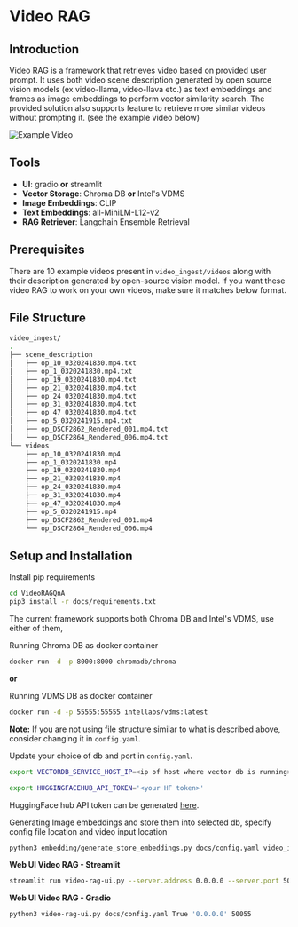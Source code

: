 # Video RAG

## Introduction

Video RAG is a framework that retrieves video based on provided user prompt. It uses both video scene description generated by open source vision models (ex video-llama, video-llava etc.) as text embeddings and frames as image embeddings to perform vector similarity search. The provided solution also supports feature to retrieve more similar videos without prompting it. (see the example video below)

![Example Video](docs/visual-rag-demo.gif)

## Tools

- **UI**: gradio **or** streamlit
- **Vector Storage**: Chroma DB **or** Intel's VDMS
- **Image Embeddings**: CLIP
- **Text Embeddings**: all-MiniLM-L12-v2
- **RAG Retriever**: Langchain Ensemble Retrieval

## Prerequisites

There are 10 example videos present in `video_ingest/videos` along with their description generated by open-source vision model.
If you want these video RAG to work on your own videos, make sure it matches below format.

## File Structure

```bash
video_ingest/
.
├── scene_description
│   ├── op_10_0320241830.mp4.txt
│   ├── op_1_0320241830.mp4.txt
│   ├── op_19_0320241830.mp4.txt
│   ├── op_21_0320241830.mp4.txt
│   ├── op_24_0320241830.mp4.txt
│   ├── op_31_0320241830.mp4.txt
│   ├── op_47_0320241830.mp4.txt
│   ├── op_5_0320241915.mp4.txt
│   ├── op_DSCF2862_Rendered_001.mp4.txt
│   └── op_DSCF2864_Rendered_006.mp4.txt
└── videos
    ├── op_10_0320241830.mp4
    ├── op_1_0320241830.mp4
    ├── op_19_0320241830.mp4
    ├── op_21_0320241830.mp4
    ├── op_24_0320241830.mp4
    ├── op_31_0320241830.mp4
    ├── op_47_0320241830.mp4
    ├── op_5_0320241915.mp4
    ├── op_DSCF2862_Rendered_001.mp4
    └── op_DSCF2864_Rendered_006.mp4
```

## Setup and Installation

Install pip requirements

```bash
cd VideoRAGQnA
pip3 install -r docs/requirements.txt
```

The current framework supports both Chroma DB and Intel's VDMS, use either of them,

Running Chroma DB as docker container

```bash
docker run -d -p 8000:8000 chromadb/chroma
```

**or**

Running VDMS DB as docker container

```bash
docker run -d -p 55555:55555 intellabs/vdms:latest
```

**Note:** If you are not using file structure similar to what is described above, consider changing it in `config.yaml`.

Update your choice of db and port in `config.yaml`.

```bash
export VECTORDB_SERVICE_HOST_IP=<ip of host where vector db is running>

export HUGGINGFACEHUB_API_TOKEN='<your HF token>'
```

HuggingFace hub API token can be generated [here](https://huggingface.co/login?next=%2Fsettings%2Ftokens).

Generating Image embeddings and store them into selected db, specify config file location and video input location

```bash
python3 embedding/generate_store_embeddings.py docs/config.yaml video_ingest/videos/
```

**Web UI Video RAG - Streamlit**

```bash
streamlit run video-rag-ui.py --server.address 0.0.0.0 --server.port 50055
```

**Web UI Video RAG - Gradio**

```bash
python3 video-rag-ui.py docs/config.yaml True '0.0.0.0' 50055
```
